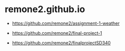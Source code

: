 # remone2.github.io

- https://github.com/remone2/assignment-1-weather

- https://github.com/remone2/final-project-1

- https://github.com/remone2/finalprojectSD340
